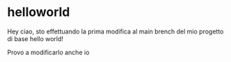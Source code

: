 # helloworld

Hey ciao, sto effettuando la prima modifica al main brench del mio progetto di base hello world!

Provo a modificarlo anche io

